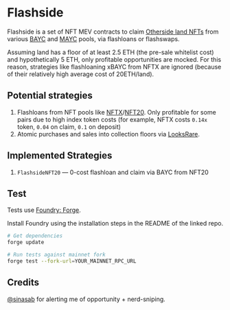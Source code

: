# Flashside

Flashside is a set of NFT MEV contracts to claim [Otherside land NFTs](https://twitter.com/yugalabs/status/1505014986556551172) from various [BAYC](https://opensea.io/collection/boredapeyachtclub) and [MAYC](https://opensea.io/collection/mutant-ape-yacht-club) pools, via flashloans or flashswaps.

Assuming land has a floor of at least 2.5 ETH (the pre-sale whitelist cost) and hypothetically 5 ETH, only profitable opportunities are mocked. For this reason, strategies like flashloaning xBAYC from NFTX are ignored (because of their relatively high average cost of 20ETH/land).

## Potential strategies

1. Flashloans from NFT pools like [NFTX](https://nftx.org/)/[NFT20](https://nft20.io/). Only profitable for some pairs due to high index token costs (for example, NFTX costs `0.14x` token, `0.04` on claim, `0.1` on deposit)
2. Atomic purchases and sales into collection floors via [LooksRare](https://looksrare.org/).

## Implemented Strategies

1. `FlashsideNFT20` — 0-cost flashloan and claim via BAYC from NFT20

## Test

Tests use [Foundry: Forge](https://github.com/gakonst/foundry).

Install Foundry using the installation steps in the README of the linked repo.

```bash
# Get dependencies
forge update

# Run tests against mainnet fork
forge test --fork-url=YOUR_MAINNET_RPC_URL
```

## Credits

[@sinasab](https://github.com/sinasab) for alerting me of opportunity + nerd-sniping.
